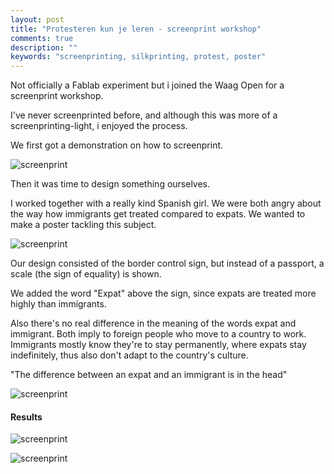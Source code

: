 ```yaml
---
layout: post
title: "Protesteren kun je leren - screenprint workshop"
comments: true
description: ""
keywords: "screenprinting, silkprinting, protest, poster"
---
```


Not officially a Fablab experiment but i joined the Waag Open for a screenprint workshop. 

I've never screenprinted before, and although this was more of a screenprinting-light, i enjoyed the process.

We first got a demonstration on how to screenprint. 

![screenprint](/assets/images/2022-04-07-screenprinting/screenprint02.jpg)

Then it was time to design something ourselves. 

I worked together with a really kind Spanish girl. We were both angry about the way how immigrants get treated compared to expats. We wanted to make a poster tackling this subject. 

![screenprint](/assets/images/2022-04-07-screenprinting/screenprint03.jpg)

Our design consisted of the border control sign, but instead of a passport, a scale (the sign of equality) is shown. 

We added the word "Expat" above the sign, since expats are treated more highly than immigrants. 

Also there's no real difference in the meaning of the words expat and immigrant. Both imply to foreign people who move to a country to work. Immigrants mostly know they're to stay permanently, where expats stay indefinitely, thus also don't adapt to the country's culture. 

"The difference between an expat and an immigrant is in the head" 

![screenprint](/assets/images/2022-04-07-screenprinting/screenprint05.jpg)

#### Results

![screenprint](/assets/images/2022-04-07-screenprinting/screenprint04.jpg)

![screenprint](/assets/images/2022-04-07-screenprinting/screenprint01.jpg)